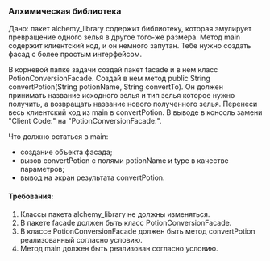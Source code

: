 
### Алхимическая библиотека

Дано: пакет alchemy_library содержит библиотеку, которая эмулирует превращение одного зелья в другое того-же размера.
Метод main содержит клиентский код, и он немного запутан. Тебе нужно создать фасад с более простым интерфейсом.

В корневой папке задачи создай пакет facade и в нем класс PotionConversionFacade.
Создай в нем метод public String convertPotion(String potionName, String convertTo).
Он должен принимать название исходного зелья и тип зелья которое нужно получить,
а возвращать название нового полученного зелья.
Перенеси весь клиентский код из main в convertPotion.
В выводе в консоль замени &quot;Client Code:&quot; на &quot;PotionConversionFacade:&quot;.

Что должно остаться в main:
- создание объекта фасада;
- вызов convertPotion с полями potionName и type в качестве параметров;
- вывод на экран результата convertPotion.


#### Требования:
1.	Классы пакета alchemy_library не должны изменяться.
2.	В пакете facade должен быть класс PotionConversionFacade.
3.	В классе PotionConversionFacade должен быть метод convertPotion реализованный согласно условию.
4.	Метод main должен быть реализован согласно условию.

